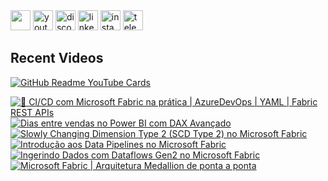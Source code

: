 <div align="left">
  <a href="https://www.github.com/alisonpezzott" target="_blank" rel="noreferrer"><img src="https://img.shields.io/github/followers/alisonpezzott?logo=github&style=for-the-badge&color=1b63ca&labelColor=151b23" height="32" /></a>
  <a href="https://youtube.com/@alisonpezzott"        ><img src="https://img.shields.io/youtube/channel/subscribers/UCst_4Wi9DkGAc28uEPlHHHw" height=32 alt="youtube logo" /></a>
  <a href="https://discord.gg/sJTDvWz9sM"         ><img src="https://img.shields.io/static/v1?message=Discord&logo=discord&label=&color=7289DA&logoColor=white&labelColor=&style=for-the-badge" height=32 alt="discord logo" /></a>
  <a href="https://linkedin.com/in/alisonpezzott" ><img src="https://img.shields.io/static/v1?message=LinkedIn&logo=linkedin&label=&color=0077B5&logoColor=white&labelColor=&style=for-the-badge" height=32 alt="linkedin logo" /></a>
  <a href="https://instagram.com/alisonpezzott"   ><img src="https://img.shields.io/static/v1?message=Instagram&logo=instagram&label=&color=E4405F&logoColor=white&labelColor=&style=for-the-badge" height=32 alt="instagram logo" /></a>
  <a href="https://t.me/alisonpezzott"                        ><img src="https://img.shields.io/static/v1?message=Telegram&logo=telegram&label=&color=2CA5E0&logoColor=white&labelColor=&style=for-the-badge" height=32 alt="telegram logo"  /></a>
</div>

## Recent Videos

[![GitHub Readme YouTube Cards](https://github.com/alisonpezzott/alisonpezzott/actions/workflows/youtube-cards.yml/badge.svg)](https://github.com/alisonpezzott/alisonpezzott/actions/workflows/youtube-cards.yml)

<!-- BEGIN YOUTUBE-CARDS -->
[![🚀 CI/CD com Microsoft Fabric na prática | AzureDevOps | YAML | Fabric REST APIs](https://ytcards.demolab.com/?id=KiQYkk7_lis&title=%F0%9F%9A%80+CI%2FCD+com+Microsoft+Fabric+na+pr%C3%A1tica+%7C+AzureDevOps+%7C+YAML+%7C+Fabric+REST+APIs&lang=en&timestamp=1740352263&background_color=%230d1117&title_color=%23ffffff&stats_color=%23dedede&max_title_lines=1&width=128&border_radius=5 "🚀 CI/CD com Microsoft Fabric na prática | AzureDevOps | YAML | Fabric REST APIs")](https://www.youtube.com/watch?v=KiQYkk7_lis)
[![Dias entre vendas no Power BI com DAX Avançado](https://ytcards.demolab.com/?id=1dhg2yyiEOA&title=Dias+entre+vendas+no+Power+BI+com+DAX+Avan%C3%A7ado&lang=en&timestamp=1738709987&background_color=%230d1117&title_color=%23ffffff&stats_color=%23dedede&max_title_lines=1&width=128&border_radius=5 "Dias entre vendas no Power BI com DAX Avançado")](https://www.youtube.com/watch?v=1dhg2yyiEOA)
[![Slowly Changing Dimension Type 2 (SCD Type 2) no Microsoft Fabric](https://ytcards.demolab.com/?id=vGP4Ud2kFZo&title=Slowly+Changing+Dimension+Type+2+%28SCD+Type+2%29+no+Microsoft+Fabric&lang=en&timestamp=1738235471&background_color=%230d1117&title_color=%23ffffff&stats_color=%23dedede&max_title_lines=1&width=128&border_radius=5 "Slowly Changing Dimension Type 2 (SCD Type 2) no Microsoft Fabric")](https://www.youtube.com/watch?v=vGP4Ud2kFZo)
[![Introdução aos Data Pipelines no Microsoft Fabric](https://ytcards.demolab.com/?id=gFN8_qEpJHg&title=Introdu%C3%A7%C3%A3o+aos+Data+Pipelines+no+Microsoft+Fabric&lang=en&timestamp=1737930392&background_color=%230d1117&title_color=%23ffffff&stats_color=%23dedede&max_title_lines=1&width=128&border_radius=5 "Introdução aos Data Pipelines no Microsoft Fabric")](https://www.youtube.com/watch?v=gFN8_qEpJHg)
[![Ingerindo Dados com Dataflows Gen2 no Microsoft Fabric](https://ytcards.demolab.com/?id=GBglKCRVyak&title=Ingerindo+Dados+com+Dataflows+Gen2+no+Microsoft+Fabric&lang=en&timestamp=1737678155&background_color=%230d1117&title_color=%23ffffff&stats_color=%23dedede&max_title_lines=1&width=128&border_radius=5 "Ingerindo Dados com Dataflows Gen2 no Microsoft Fabric")](https://www.youtube.com/watch?v=GBglKCRVyak)
[![Microsoft Fabric | Arquitetura Medallion de ponta a ponta](https://ytcards.demolab.com/?id=4t7d41RyCt4&title=Microsoft+Fabric+%7C+Arquitetura+Medallion+de+ponta+a+ponta&lang=en&timestamp=1737367203&background_color=%230d1117&title_color=%23ffffff&stats_color=%23dedede&max_title_lines=1&width=128&border_radius=5 "Microsoft Fabric | Arquitetura Medallion de ponta a ponta")](https://www.youtube.com/watch?v=4t7d41RyCt4)
<!-- END YOUTUBE-CARDS -->

